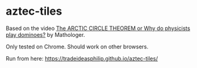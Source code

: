 # aztec-tiles
Based on the video [The ARCTIC CIRCLE THEOREM or Why do physicists play dominoes?](https://www.youtube.com/watch?v=Yy7Q8IWNfHM) by Mathologer.

Only tested on Chrome.  Should work on other browsers.

Run from here:  https://tradeideasphilip.github.io/aztec-tiles/
